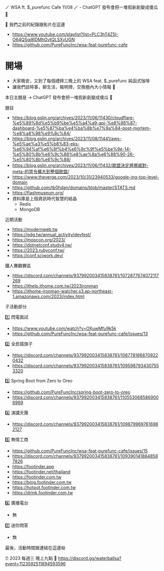 🪄 WSA ft. $_purefunc Cafe 11/08 🪄 - ChatGPT 發布會把一堆假新創變成傻瓜 🎃

:movie_camera: 我們之前的紀錄跟影片在這邊
* https://www.youtube.com/playlist?list=PLC3hT4Z5I-O64QSgj8IDMhGvtQLSXvUGN
* https://github.com/PureFuncInc/wsa-feat-purefunc-cafe

# 開場
* 大家晚安，又到了每個禮拜三晚上的 WSA feat. $_purefunc 純函式咖啡
* 讓我們談時事，聊生活，報明牌，交換圈內大小情報 🦻

本日主題是 -> ChatGPT 發布會把一堆假新創變成傻瓜 🎃

題目
* https://blog.gslin.org/archives/2023/11/06/11430/cloudflare-%e5%89%8d%e5%b9%be%e5%a4%a9-api-%e8%88%87-dashboard-%e5%87%ba%e4%ba%8b%e7%9a%84-post-mortem-%e8%a8%98%e9%8c%84/
* https://blog.gslin.org/archives/2023/11/08/11441/aws-%e5%ae%a3%e5%b8%83-eks-%e6%94%af%e6%8f%b4%e6%9c%9f%e5%be%9e-14-%e5%80%8b%e6%9c%88%e8%ae%8a%e6%88%90-26-%e5%80%8b%e6%9c%88/
* https://blog.gslin.org/archives/2023/11/06/11432/歐盟決定將挪威對-meta-的禁令擴大到整個歐盟/
* https://www.theverge.com/2023/10/31/23940533/google-ing-top-level-domain
* https://github.com/tb0hdan/domains/blob/master/STATS.md
* https://flashmuseum.org/
* 資料庫是上個資訊時代智慧的結晶
  * Redis
  * MongoDB 

近期活動
* https://modernweb.tw
* https://gdg.tw/annual_activity/devfest/
* https://mopcon.org/2023/
* https://dotnetconf.study4.tw/
* https://2023.rubyconf.tw/
* https://conf.sciwork.dev/

鐵人賽觀賽區
* https://discord.com/channels/937992003415838761/1072877674072117269
* https://ithelp.ithome.com.tw/2023ironman
* https://ithome-ironman-watcher.s3.ap-northeast-1.amazonaws.com/2023/index.html

子活動部分

:one: 閃電面試
* https://www.youtube.com/watch?v=OXuwMfu9k5k
* https://github.com/PureFuncInc/wsa-feat-purefunc-cafe/issues/13

:two: 全民插旗子
* https://discord.com/channels/937992003415838761/1067781868709220432
* https://discord.com/channels/937992003415838761/1095987934307553320

:three: Spring Boot from Zero to Oreo
* https://github.com/PureFuncInc/spring-boot-zero-to-oreo
* https://discord.com/channels/937992003415838761/1105530685869006969

:four: 演講天團
* https://discord.com/channels/937992003415838761/1098799697616982127

:five: 無情工商
* https://github.com/PureFuncInc/wsa-feat-purefunc-cafe/issues/15
* https://discord.com/channels/937992003415838761/1093901418848587826
* https://footinder.app
* https://footinder.net/thailand
* https://footinder.com.tw
* https://blog.footinder.com.tw
* https://hotpot.footinder.com.tw
* https://drink.footinder.com.tw

:six: 廣播電台
* 無

:seven: 迷你問答
* 無

最後，活動時間跟連結在這邊呦

:alarm_clock: 2023 每週三 晚上九點
:link: https://discord.gg/waterballsa?event=1123592511894593596
